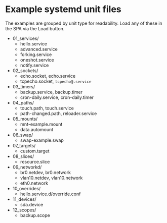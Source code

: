 # Example systemd unit files

The examples are grouped by unit type for readability. Load any of these in the SPA via the Load button.

- 01_services/
  - hello.service
  - advanced.service
  - forking.service
  - oneshot.service
  - notify.service
- 02_sockets/
  - echo.socket, echo.service
  - tcpecho.socket, `tcpecho@.service`
- 03_timers/
  - backup.service, backup.timer
  - cron-daily.service, cron-daily.timer
- 04_paths/
  - touch.path, touch.service
  - path-changed.path, reloader.service
- 05_mounts/
  - mnt-example.mount
  - data.automount
- 06_swap/
  - swap-example.swap
- 07_targets/
  - custom.target
- 08_slices/
  - resource.slice
- 09_networkd/
  - br0.netdev, br0.network
  - vlan10.netdev, vlan10.network
  - eth0.network
- 10_overrides/
  - hello.service.d/override.conf
- 11_devices/
  - sda.device
- 12_scopes/
  - backup.scope
